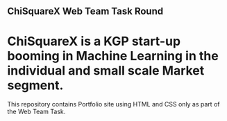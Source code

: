 ## ChiSquareX Web Team Task Round
# ChiSquareX is a KGP start-up booming in Machine Learning in the individual and small scale Market segment.
This repository contains Portfolio site using HTML and CSS only as part of the Web Team Task.
